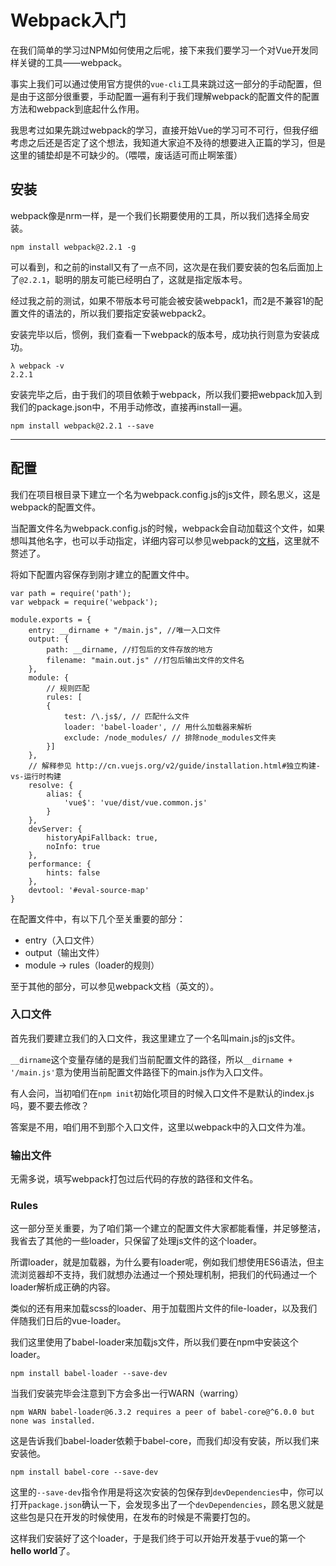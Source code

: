 # Webpack入门

在我们简单的学习过NPM如何使用之后呢，接下来我们要学习一个对Vue开发同样关键的工具——webpack。

事实上我们可以通过使用官方提供的`vue-cli`工具来跳过这一部分的手动配置，但是由于这部分很重要，手动配置一遍有利于我们理解webpack的配置文件的配置方法和webpack到底起什么作用。

我思考过如果先跳过webpack的学习，直接开始Vue的学习可不可行，但我仔细考虑之后还是否定了这个想法，我知道大家迫不及待的想要进入正篇的学习，但是这里的铺垫却是不可缺少的。（喂喂，废话适可而止啊笨蛋）

## 安装

webpack像是nrm一样，是一个我们长期要使用的工具，所以我们选择全局安装。

```
npm install webpack@2.2.1 -g
```

可以看到，和之前的install又有了一点不同，这次是在我们要安装的包名后面加上了`@2.2.1`，聪明的朋友可能已经明白了，这就是指定版本号。

经过我之前的测试，如果不带版本号可能会被安装webpack1，而2是不兼容1的配置文件的语法的，所以我们要指定安装webpack2。

安装完毕以后，惯例，我们查看一下webpack的版本号，成功执行则意为安装成功。

```
λ webpack -v
2.2.1
```

安装完毕之后，由于我们的项目依赖于webpack，所以我们要把webpack加入到我们的package.json中，不用手动修改，直接再install一遍。

```
npm install webpack@2.2.1 --save
```

---

## 配置

我们在项目根目录下建立一个名为webpack.config.js的js文件，顾名思义，这是webpack的配置文件。

当配置文件名为webpack.config.js的时候，webpack会自动加载这个文件，如果想叫其他名字，也可以手动指定，详细内容可以参见webpack的[文档](https://webpack.js.org/configuration/)，这里就不赘述了。

将如下配置内容保存到刚才建立的配置文件中。

```
var path = require('path');
var webpack = require('webpack');

module.exports = {
    entry: __dirname + "/main.js", //唯一入口文件
    output: {
        path: __dirname, //打包后的文件存放的地方
        filename: "main.out.js" //打包后输出文件的文件名
    },
    module: {
        // 规则匹配
        rules: [
        {
            test: /\.js$/, // 匹配什么文件
            loader: 'babel-loader', // 用什么加载器来解析
            exclude: /node_modules/ // 排除node_modules文件夹
        }]
    },
    // 解释参见 http://cn.vuejs.org/v2/guide/installation.html#独立构建-vs-运行时构建
    resolve: {
        alias: {
            'vue$': 'vue/dist/vue.common.js'
        }
    },
    devServer: {
        historyApiFallback: true,
        noInfo: true
    },
    performance: {
        hints: false
    },
    devtool: '#eval-source-map'
}
```

在配置文件中，有以下几个至关重要的部分：

* entry（入口文件）
* output（输出文件）
* module -&gt; rules（loader的规则）

至于其他的部分，可以参见webpack文档（英文的）。

### 入口文件

首先我们要建立我们的入口文件，我这里建立了一个名叫main.js的js文件。

`__dirname`这个变量存储的是我们当前配置文件的路径，所以`__dirname + '/main.js'`意为使用当前配置文件路径下的main.js作为入口文件。

有人会问，当初咱们在`npm init`初始化项目的时候入口文件不是默认的index.js吗，要不要去修改？

答案是不用，咱们用不到那个入口文件，这里以webpack中的入口文件为准。

### 输出文件

无需多说，填写webpack打包过后代码的存放的路径和文件名。

### Rules

这一部分至关重要，为了咱们第一个建立的配置文件大家都能看懂，并足够整洁，我省去了其他的一些loader，只保留了处理js文件的这个loader。

所谓loader，就是加载器，为什么要有loader呢，例如我们想使用ES6语法，但主流浏览器却不支持，我们就想办法通过一个预处理机制，把我们的代码通过一个loader解析成正确的内容。

类似的还有用来加载scss的loader、用于加载图片文件的file-loader，以及我们伴随我们日后的vue-loader。

我们这里使用了babel-loader来加载js文件，所以我们要在npm中安装这个loader。

```
npm install babel-loader --save-dev
```

当我们安装完毕会注意到下方会多出一行WARN（warring）

```
npm WARN babel-loader@6.3.2 requires a peer of babel-core@^6.0.0 but none was installed.
```

这是告诉我们babel-loader依赖于babel-core，而我们却没有安装，所以我们来安装他。

```
npm install babel-core --save-dev
```

这里的`--save-dev`指令作用是将这次安装的包保存到`devDependencies`中，你可以打开`package.json`确认一下，会发现多出了一个`devDependencies`，顾名思义就是这些包是只在开发的时候使用，在发布的时候是不需要打包的。

这样我们安装好了这个loader，于是我们终于可以开始开发基于vue的第一个**hello world**了。

